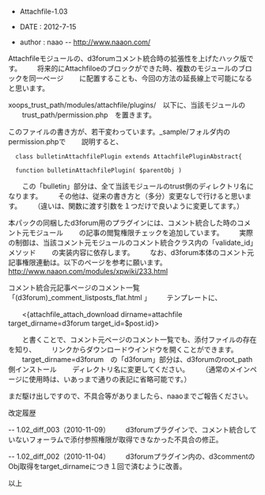 - Attachfile-1.03

- DATE : 2012-7-15
- author : naao
-- http://www.naaon.com/

Attachfileモジュールの、d3forumコメント統合時の拡張性を上げたハック版です。
　　将来的にAttachfiloeのブロックができた時、複数のモジュールのブロックを同一ページ
　　に配置することも、今回の方法の延長線上で可能になると思います。

xoops_trust_path/modules/attachfile/plugins/　以下に、当該モジュールの
　　trust_path/permission.php　を置きます。

このファイルの書き方が、若干変わっています。_sample/フォルダ内のpermission.phpで
　　説明すると、

      class bulletinAttachfilePlugin extends AttachfilePluginAbstract{

      function bulletinAttachfilePlugin( $parentObj )

　　この「bulletin」部分は、全て当該モジュールのtrust側のディレクトリ名になります。
　　その他は、従来の書き方と（多分）変更なしで行けると思います。
　　（違いは、関数に渡す引数を１つだけで良いように変更してます。）

本パックの同梱したd3forum用のプラグインには、コメント統合した時のコメント元モジュール
　　の記事の閲覧権限チェックを追加しています。
　　実際の制御は、当該コメント元モジュールのコメント統合クラス内の「validate_id」メソッド
　　の実装内容に依存します。
　　なお、d3forum本体のコメント元記事権限連動は。以下のページを参考に願います。
　　http://www.naaon.com/modules/xpwiki/233.html

コメント統合元記事ページのコメント一覧「(d3forum)_comment_listposts_flat.html 」
　　テンプレートに、

　　<{attachfile_attach_download dirname=attachfile target_dirname=d3forum target_id=$post.id}>

　　と書くことで、コメント元ページのコメント一覧でも、添付ファイルの存在を知り、
　　リンクからダウンロードウインドウを開くことができます。
　　target_dirname=d3forum　の「d3forum」部分は、d3forumのroot_path側インストール
　　ディレクトリ名に変更してください。
　　（通常のメインページに使用時は、いあっまで通りの表記に省略可能です。）

まだ駆け出しですので、不具合等がありましたら、naaoまでご報告ください。

改定履歴

-- 1.02_diff_003（2010-11-09）
　　d3forumプラグインで、コメント統合していないフォーラムで添付参照権限が取得できなかった不具合の修正。

-- 1.02_diff_002（2010-11-04）
　　d3forumプラグイン内の、d3commentのObj取得をtarget_dirnameにつき１回で済むように改善。

以上
